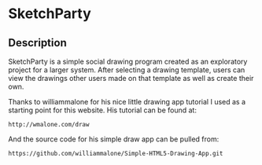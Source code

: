 # SketchParty

## Description

SketchParty is a simple social drawing program created as an exploratory project for a larger system.
After selecting a drawing template, users can view the drawings other users made on that template as
well as create their own.

Thanks to williammalone for his nice little drawing app tutorial I used as a starting point for this website.
His tutorial can be found at:

    http://wmalone.com/draw

And the source code for his simple draw app can be pulled from:

    https://github.com/williammalone/Simple-HTML5-Drawing-App.git

